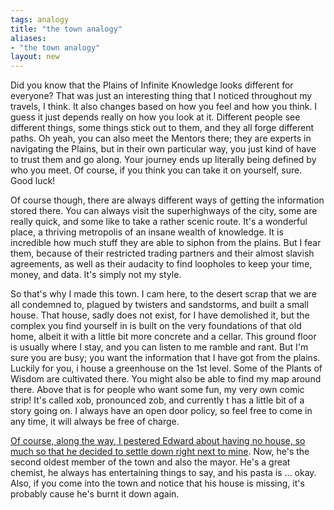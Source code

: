 ```yaml
---
tags: analogy
title: "the town analogy"
aliases:
- "the town analogy"
layout: new
---
```


Did you know that the Plains of Infinite Knowledge looks different for everyone? That was just an interesting thing that I noticed throughout my travels, I think. It also changes based on how you feel and how you think. I guess it just depends really on how you look at it. Different people see different things, some things stick out to them, and they all forge different paths. Oh yeah, you can also meet the Mentors there; they are experts in navigating the Plains, but in their own particular way, you just kind of have to trust them and go along. Your journey ends up literally being defined by who you meet. Of course, if you think you can take it on yourself, sure. Good luck!

Of course though, there are always different ways of getting the information stored there. You can always visit the superhighways of the city, some are really quick, and some like to take a rather scenic route. It's a wonderful place, a thriving metropolis of an insane wealth of knowledge. It is incredible how much stuff they are able to siphon from the plains. But I fear them, because of their restricted trading partners and their almost slavish agreements, as well as their audacity to find loopholes to keep your time, money, and data. It's simply not my style.

So that's why I made this town. I cam here, to the desert scrap that we are all condemned to, plagued by twisters and sandstorms, and built a small house. That house, sadly does not exist, for I have demolished it, but the complex you find yourself in is built on the very foundations of that old home, albeit it with a little bit more concrete and a cellar. This ground floor is usually where I stay, and you can listen to me ramble and rant. But I'm sure you are busy; you want the information that I have got from the plains. Luckily for you, i house a greenhouse on the 1st level. Some of the Plants of Wisdom are cultivated there. You might also be able to find my map around there. Above that is for people who want some fun, my very own comic strip! It's called xob, pronounced zob, and currently t has a little bit of a story going on. I always have an open door policy, so feel free to come in any time, it will always be free of charge.

[Of course, along the way, I pestered Edward about having no house, so much so that he decided to settle down right next to mine](https://eddietheed.github.io/obsidiannotes-v.3/). Now, he's the second oldest member of the town and also the mayor. He's a great chemist, he always has entertaining things to say, and his pasta is ... okay. Also, if you come into the town and notice that his house is missing, it's probably cause he's burnt it down again.